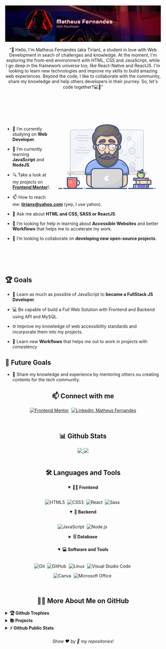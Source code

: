 
![Banner](./assets/banner.png)

<p align="center">
"👋 Hello, I'm Matheus Fernandes (aka Tirian), a student in love with Web Development in seach of challenges and knowledge. At the moment, I'm exploring the front-end environment with HTML, CSS and JavaScript, while I go deep in the framework universe too, like React-Native and ReactJS. 
I'm looking to learn new technologies and improve my skills to build amazing web experiences. Beyond the code, I like to collaborate with the community, share my knowledge and help others developers in their journey. So, let's code together?💻🚀"
</p>

##

<br>

<!--- Web illustrations by Vicent Low ( https://github.com/VL-037 ) --->
<br>
<br>
<br>
<img align="right" alt="GIF" src="./assets/yo.gif" width="350px"/>

- 🔭 I’m currently studying on **Web Developer**.

- 🌱 I’m currently learning **JavaScript** and **NodeJS**.

- 🔍 Take a look at my projects on [**Frontend Mentor**](https://www.frontendmentor.io/profile/xtirian)!.

- 📫 How to reach me: **tirianx@yahoo.com** (yep, I use yahoo).

- 💬 Ask me about **HTML and CSS, SASS or ReactJS**.

- 🤝 I’m looking for help in learning about **Accessible Websites** and better **Workflows** that helps me to accelerate my work.

- 👯 I’m looking to collaborate on **developing new open-source projects**.
 
<br>
<br>
<br>
<br>

## 🏆 Goals

- 📖 Learn as much as possible of JavaScript to **became a FullStack JS Developer**.

- 💻 Be capable of build a Full Web Solution with Frontend and Backend using API and MySQL.

- 🌐 Improve my knowledge of web accessibility standards and incorporate them into my projects.

- 🌊 Learn new **Workflows** that helps me out to work in projects with consistency

## 🎯 Future Goals

- 🌟 Share my knowledge and experience by mentoring others ou creating contents for the tech community.


<h2 align="center">📫 Connect with me</h2>

<div align = "center">

[![Frontend Mentor](https://img.shields.io/badge/-Frontend%20Mentor-5F3DC4?style=for-the-badge&logo=FrontendMentor&logoColor=white&link=https://www.frontendmentor.io/profile/xtirian)](https://www.frontendmentor.io/profile/xtirian)&nbsp;
[![Linkedin: Matheus Fernandes](https://img.shields.io/badge/-linkedin-blue?style=for-the-badge&logo=Linkedin&logoColor=white&link=https://www.linkedin.com/in/mf-cunha/)](https://www.linkedin.com/in/mf-cunha/)
 
</div>

<br>
<h2 align="center">📊 Github Stats</h2>

<div align="center">
  <a href="https://github.com/xtirian">
  <img height="190em" src="https://github-readme-stats.vercel.app/api?username=xtirian&show_icons=true&theme=dracula&include_all_commits=true&count_private=true"/>
  <img height="190em" src="https://github-readme-stats.vercel.app/api/top-langs/?username=xtirian&layout=compact&langs_count=7&theme=dracula"/>
  </a>
</div>
<br>


<div align = "center">

<h2 align="center">🛠️ Languages and Tools</h2>

<details open>
<summary><b>🏄‍♂️ Frontend</b></summary>
<br>
  
![HTML5](https://img.shields.io/badge/-HTML5-E34F26?style=for-the-badge&logo=html5&logoColor=white)&nbsp;
![CSS3](https://img.shields.io/badge/-CSS3-1572B6?style=for-the-badge&logo=css3)&nbsp;
![React](https://img.shields.io/badge/-React-%23404d59?style=for-the-badge&logo=react)&nbsp;
![Sass](https://img.shields.io/badge/-Sass-CC6699?style=for-the-badge&logo=sass&logoColor=white)&nbsp;
</details>

<details open>
<summary><b>🧰 Backend</b></summary>
<br>

![JavaScript](https://img.shields.io/badge/Javascript-F7DF1E.svg?style=for-the-badge&logo=javascript&logoColor=black)&nbsp;
![Node.js](https://img.shields.io/badge/node.js-339933.svg?style=for-the-badge&logo=nodedotjs&logoColor=white)&nbsp;

</details>

<details>
<summary><b>🗄️ Database</b></summary>
<br>
</details>
<br>

<details open>
<summary><b>💻 Software and Tools</b></summary>
<br>

![Git](https://img.shields.io/badge/-Git-F05032?style=for-the-badge&logo=git&logoColor=white)&nbsp;
![GitHub](https://img.shields.io/badge/-GitHub-181717?style=for-the-badge&logo=github)&nbsp;
![Linux](https://img.shields.io/badge/-Linux-FCC624?style=for-the-badge&logo=linux&logoColor=black)&nbsp;
![Visual Studio Code](https://img.shields.io/badge/-VSCODE-007ACC?style=for-the-badge&&logo=visual-studio-code&logoColor=white)&nbsp;
<br>

![Canva](https://img.shields.io/badge/-Canva-00C4CC?style=for-the-badge&logo=canva&logoColor=white)&nbsp;
![Microsoft Office](https://img.shields.io/badge/-MS%20Office-D83B01?style=for-the-badge&logo=microsoft-office&logoColor=white)&nbsp;
</details>

</div>


<br>

<h2 align="center">👨‍💻 More About Me on GitHub</h2>


<details>
<summary><b>🏆 Github Trophies</b></summary>
<br>
<p align="center">
<img src="https://github-profile-trophy.vercel.app/?username=xTirian&theme=dracula&column=3&margin-w=15&margin-h=15" alt="xTirian" />
</p>
</details>

<details>
<summary><b>📚 Projects</b></summary>
<br>
<p align="left">

<a href="https://github.com/xtirian/Frontend-Mentor-SnyderCut"><img width="360" src="https://github-readme-stats.vercel.app/api/pin/?username=xTirian&repo=Frontend-Mentor-SnyderCut&theme=dracula" alt="Frontend-Mentor-SnyderCut"></a>
<a href="https://github.com/xTirian/JS30-TheForceAwakens"><img width="360" src="https://github-readme-stats.vercel.app/api/pin/?username=xTirian&repo=JS30-TheForceAwakens&theme=dracula" alt="JS30-TheForceAwakens"></a>
<a href="https://github.com/xTirian/DNC-Exercicios"><img width="360" src="https://github-readme-stats.vercel.app/api/pin/?username=xTirian&repo=DNC-Exercicios&theme=dracula" alt="DNC-Exercicios"></a>
<a href="https://github.com/xTirian/proj-agencia-digital"><img width="360" src="https://github-readme-stats.vercel.app/api/pin/?username=xTirian&repo=proj-agencia-digital&theme=dracula" alt="proj-agencia-digital"></a>
  

</p>
</details>

<details>
<summary><b>⚡ Github Public Stats</b></summary>
<br>
<p align="center">
<img src="https://github-readme-stats.vercel.app/api?username=MelvinAguilar&show_icons=true&theme=radical&count_private=true" alt="MelvinAguilar" width="420"/>&nbsp;<img src="https://github-readme-stats.vercel.app/api/top-langs/?username=MelvinAguilar&layout=compact&theme=radical" alt="MelvinAguilar" height="165">
</p>
<img src="https://visitor-badge.glitch.me/badge?page_id=MelvinAguilar.MelvinAguilar">
</details>
  
  
<h6 align="center">Show ❤️ by 🌟 my repositories!</h6>
